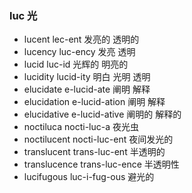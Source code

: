 ### luc 光

- lucent lec-ent 发亮的 透明的
- lucency luc-ency 发亮 透明
- lucid luc-id  光辉的 明亮的 
- lucidity lucid-ity 明白 光明 透明
- elucidate e-lucid-ate 阐明 解释
- elucidation e-lucid-ation 阐明 解释
- elucidative e-lucid-ative 阐明的 解释的
- noctiluca nocti-luc-a  夜光虫
- noctilucent nocti-luc-ent 夜间发光的
- translucent trans-luc-ent 半透明的
- translucence trans-luc-ence 半透明性
- lucifugous luc-i-fug-ous  避光的